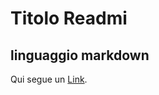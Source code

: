 # Titolo Readmi
## linguaggio markdown
Qui segue un [Link](https://www.ionos.it/digitalguide/siti-web/programmazione-del-sito-web/markdown/#:~:text=%C3%88%20possibile%20creare%20un%20collegamento,l'URL%20tra%20parentesi%20tonde. "tutorial linguaggio Markdown").

